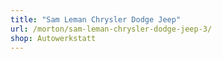 ```yaml
---
title: "Sam Leman Chrysler Dodge Jeep"
url: /morton/sam-leman-chrysler-dodge-jeep-3/
shop: Autowerkstatt
---
```


